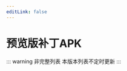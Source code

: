 ```yaml
---
editLink: false
---
```

# 预览版补丁APK

::: warning 非完整列表
本版本列表不定时更新
:::

<script setup>
import { data as shaders } from './data/Preview.data.ts'
</script>

<ShaderList :shaders="shaders"/>